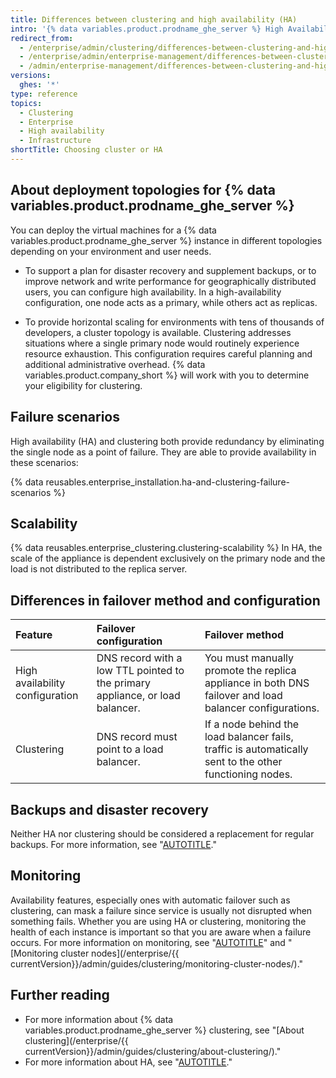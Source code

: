 ```yaml
---
title: Differences between clustering and high availability (HA)
intro: '{% data variables.product.prodname_ghe_server %} High Availability Configuration (HA) is a primary/secondary failover configuration that provides redundancy while Clustering provides redundancy and scalability by distributing read and write load across multiple nodes.'
redirect_from:
  - /enterprise/admin/clustering/differences-between-clustering-and-high-availability-ha
  - /enterprise/admin/enterprise-management/differences-between-clustering-and-high-availability-ha
  - /admin/enterprise-management/differences-between-clustering-and-high-availability-ha
versions:
  ghes: '*'
type: reference
topics:
  - Clustering
  - Enterprise
  - High availability
  - Infrastructure
shortTitle: Choosing cluster or HA
---
```


## About deployment topologies for {% data variables.product.prodname_ghe_server %}

You can deploy the virtual machines for a {% data variables.product.prodname_ghe_server %} instance in different topologies depending on your environment and user needs.

- To support a plan for disaster recovery and supplement backups, or to improve network and write performance for geographically distributed users, you can configure high availability. In a high-availability configuration, one node acts as a primary, while others act as replicas.

- To provide horizontal scaling for environments with tens of thousands of developers, a cluster topology is available. Clustering addresses situations where a single primary node would routinely experience resource exhaustion. This configuration requires careful planning and additional administrative overhead. {% data variables.product.company_short %} will work with you to determine your eligibility for clustering.

## Failure scenarios

High availability (HA) and clustering both provide redundancy by eliminating the single node as a point of failure. They are able to provide availability in these scenarios:

{% data reusables.enterprise_installation.ha-and-clustering-failure-scenarios %}

## Scalability

{% data reusables.enterprise_clustering.clustering-scalability %} In HA, the scale of the appliance is dependent exclusively on the primary node and the load is not distributed to the replica server.

## Differences in failover method and configuration

| Feature     | Failover configuration     | Failover method |
| :------------- | :------------- | :--- |
| High availability configuration       | DNS record with a low TTL pointed to the primary appliance, or load balancer. | You must manually promote the replica appliance in both DNS failover and load balancer configurations. |
| Clustering | DNS record must point to a load balancer. | If a node behind the load balancer fails, traffic is automatically sent to the other functioning nodes. |

## Backups and disaster recovery

Neither HA nor clustering should be considered a replacement for regular backups. For more information, see "[AUTOTITLE](/admin/configuration/configuring-your-enterprise/configuring-backups-on-your-appliance)."

## Monitoring

Availability features, especially ones with automatic failover such as clustering, can mask a failure since service is usually not disrupted when something fails. Whether you are using HA or clustering, monitoring the health of each instance is important so that you are aware when a failure occurs. For more information on monitoring, see "[AUTOTITLE](/admin/enterprise-management/monitoring-your-appliance/recommended-alert-thresholds)" and "[Monitoring cluster nodes](/enterprise/{{ currentVersion}}/admin/guides/clustering/monitoring-cluster-nodes/)."

## Further reading
- For more information about {% data variables.product.prodname_ghe_server %} clustering, see "[About clustering](/enterprise/{{ currentVersion}}/admin/guides/clustering/about-clustering/)."
- For more information about HA, see "[AUTOTITLE](/admin/enterprise-management/configuring-high-availability)."
